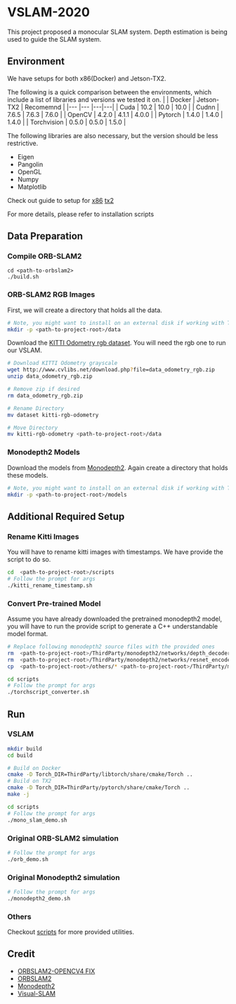 # VSLAM-2020
This project proposed a monocular SLAM system. Depth estimation is being used to guide the SLAM system.

## Environment
We have setups for both x86(Docker) and Jetson-TX2.


The following is a quick comparison between the environments, which include a list of libraries and versions we tested it on.
|              | Docker  | Jetson-TX2  | Recomemnd |
|---           |---      |---|---|
|  Cuda        | 10.2         | 10.0   | 10.0  |
|  Cudnn       | 7.6.5        | 7.6.3  | 7.6.0  |
|  OpenCV      | 4.2.0        | 4.1.1  | 4.0.0  |
|  Pytorch     | 1.4.0        | 1.4.0  | 1.4.0  |
|  Torchvision | 0.5.0        | 0.5.0  | 1.5.0  |


The following libraries are also necessary, but the version should be less restrictive.
- Eigen
- Pangolin
- OpenGL
- Numpy
- Matplotlib

Check out guide to setup for [x86](docs/Docker_setup.md) [tx2](docs/TX2_setup.md)

For more details, please refer to installation scripts


## Data Preparation
### Compile ORB-SLAM2
```
cd <path-to-orbslam2>
./build.sh
```

### ORB-SLAM2 RGB Images
First, we will create a directory that holds all the data.
```bash
# Note, you might want to install on an external disk if working with TX2
mkdir -p <path-to-project-root>/data
```

Download the [KITTI Odometry rgb dataset](http://www.cvlibs.net/datasets/kitti/eval_odometry.php). You will need the rgb one to run our VSLAM.
```bash
# Download KITTI Odometry grayscale
wget http://www.cvlibs.net/download.php?file=data_odometry_rgb.zip
unzip data_odometry_rgb.zip

# Remove zip if desired
rm data_odometry_rgb.zip

# Rename Directory
mv dataset kitti-rgb-odometry

# Move Directory
mv kitti-rgb-odometry <path-to-project-root>/data
```

### Monodepth2 Models
Download the models from [Monodepth2](https://github.com/nianticlabs/monodepth2). Again create a directory that holds these models.
```bash
# Note, you might want to install on an external disk if working with TX2
mkdir -p <path-to-project-root>/models
```


## Additional Required Setup
### Rename Kitti Images
You will have to rename kitti images with timestamps. We have provide the script to do so.
```bash
cd  <path-to-project-root>/scripts
# Follow the prompt for args
./kitti_rename_timestamp.sh
```

### Convert Pre-trained Model
Assume you have already downloaded the pretrained monodepth2 model, you will have to run the provide script to generate a C++ understandable model format.
```bash
# Replace following monodepth2 source files with the provided ones
rm  <path-to-project-root>/ThirdParty/monodepth2/networks/depth_decoder.py
rm  <path-to-project-root>/ThirdParty/monodepth2/networks/resnet_encoder.py
cp  <path-to-project-root>/others/* <path-to-project-root>/ThirdParty/monodepth2/networks

cd scripts
# Follow the prompt for args
./torchscript_converter.sh
```

## Run
### VSLAM
```bash
mkdir build
cd build

# Build on Docker
cmake -D Torch_DIR=ThirdParty/libtorch/share/cmake/Torch ..
# Build on TX2
cmake -D Torch_DIR=ThirdParty/pytorch/share/cmake/Torch ..
make -j

cd scripts
# Follow the prompt for args
./mono_slam_demo.sh
```

### Original ORB-SLAM2 simulation
```bash
# Follow the prompt for args
./orb_demo.sh
```

### Original Monodepth2 simulation
```bash
# Follow the prompt for args
./monodepth2_demo.sh
```

### Others
Checkout [scripts](scripts/) for more provided utilities.


## Credit
- [ORBSLAM2-OPENCV4 FIX](https://github.com/Windfisch/ORB_SLAM2)
- [ORBSLAM2](https://github.com/raulmur/ORB_SLAM2)
- [Monodepth2](https://github.com/nianticlabs/monodepth2)
- [Visual-SLAM](https://github.com/KolinGuo/Visual-SLAM)